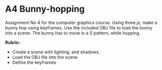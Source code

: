 # A4 Bunny-hopping

Assignment No 4 for the computer graphics course. Using three.js, make a bunny hop using keyframes. Use the included OBJ file to load the bunny into a scene. The bunny has to move in a *S* pattern, while hopping. 

**Rubric:**

- Create a scene with lighting, and shadows.
- Load the OBJ file into the scene.
- Define the keyframes
